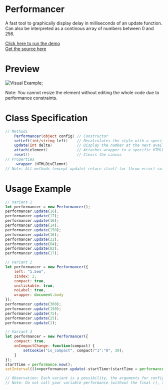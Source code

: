 # Performancer

A fast tool to graphically display delay in milliseconds of an update function. Can also be interpreted as a continous array of numbers between 0 and 256.

[Click here to run the demo](https://rawgit.com/GuilhermeRossato/JsAppHelpers/master/Performancer/demo.html)  
[Get the source here](https://github.com/GuilhermeRossato/JsAppHelpers/tree/master/Performancer/Performancer.js)

# Preview

![Visual Example](https://rawgit.com/GuilhermeRossato/JsAppHelpers/master/Performancer/demo.gif);

Note: You cannot resize the element without editing the whole code due to performance constraints.

# Class Specification

```C#
// Methods
	Performancer(object config)	// Constructor
	setLeft(int/string left)	// Recalculates the style with a specific "left: {argument}" entry, instead of the default: 0
	update(int delta)			// Display the number at the next available position
	attach(element)				// Attaches wrapper to a specific HTMLDomElement
	reset()						// Clears the canvas
// Properties
	.wrapper (HTMLDivElemnt)
// Note: All methods (except update) return itself (or throw error) so that you can cascate functions.
```

# Usage Example

```javascript
// Variant 1
let performancer = new Performancer();
performancer.update(16);
performancer.update(17);
performancer.update(16);
performancer.update(14);
performancer.update(150);
performancer.update(16);
performancer.update(32);
performancer.update(64);
performancer.update(82);
performancer.update(17);

// Variant 2
let performancer = new Performancer({
	left: "1.5em",
	zIndex: 2,
	compact: true,
	unclickable: true,
	noLabel: true,
	wrapper: document.body
});
performancer.update(300);
performancer.update(150);
performancer.update(75);
performancer.update(25);
performancer.update(1);

// Variant 3
let performancer = new Performancer({
	compact: true,
	onCompactChange: function(compact) {
		setCookie("is_compact", compact?"1":"0", 30);
	}
});
startTime = performance.now();
setInterval(()=>performancer.update(-startTime+(startTime = performance.now())), 75);

// Observation: Each variant is a possibility, the arguments for config are non-exclusive: each can be used independently from each other.
// Note: Do not call your variable performance (without the final r), that object is already declared (window.performance)
```